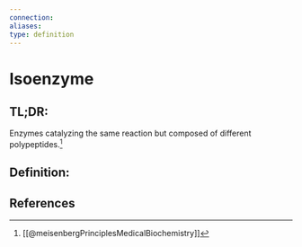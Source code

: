 ```yaml
---
connection:
aliases: 
type: definition
---
```


# Isoenzyme

## TL;DR:
Enzymes catalyzing the same reaction but composed of different polypeptides.[^1]

## Definition:


## References

[^1]: [[@meisenbergPrinciplesMedicalBiochemistry]]